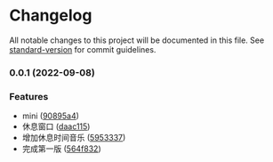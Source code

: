 # Changelog

All notable changes to this project will be documented in this file. See [standard-version](https://github.com/conventional-changelog/standard-version) for commit guidelines.

### 0.0.1 (2022-09-08)


### Features

* mini ([90895a4](https://github.com/Layouwen/little-helper/commit/90895a4177d0361313a8cc62096dd30c51e8312d))
* 休息窗口 ([daac115](https://github.com/Layouwen/little-helper/commit/daac115856aeff011a89b8d31940078ad663e1a3))
* 增加休息时间音乐 ([5953337](https://github.com/Layouwen/little-helper/commit/59533371c066cd6084a9962289a00160edc5a458))
* 完成第一版 ([564f832](https://github.com/Layouwen/little-helper/commit/564f8324cddd81549e6bfe86cbc5c15da3332446))
